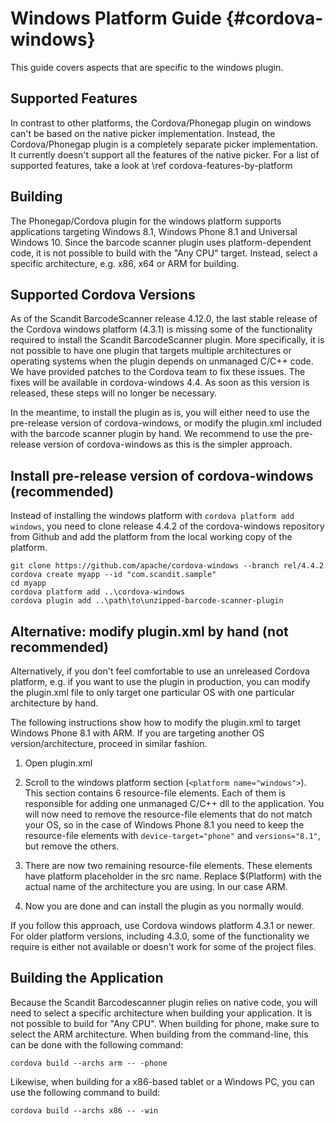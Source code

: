 Windows Platform Guide {#cordova-windows}
=========================

This guide covers aspects that are specific to the windows plugin. 

Supported Features
----------------------------------------------------

In contrast to other platforms, the Cordova/Phonegap plugin on windows can't be based on the native picker implementation. Instead, the Cordova/Phonegap plugin is a completely separate picker implementation. It currently doesn't support all the features of the native picker. For a list of supported features, take a look at \ref cordova-features-by-platform

Building
----------------------------------------------------

The Phonegap/Cordova plugin for the windows platform supports applications targeting Windows 8.1, Windows Phone 8.1 and Universal Windows 10.  Since the barcode scanner plugin uses platform-dependent code, it is not possible to build with the "Any CPU" target. Instead, select a specific architecture, e.g. x86, x64 or ARM for building. 

Supported Cordova Versions
--------------------------------------------------

As of the Scandit BarcodeScanner release 4.12.0, the last stable release of the Cordova windows platform (4.3.1) is missing some of the functionality required to install the Scandit BarcodeScanner plugin. More specifically, it is not possible to have one plugin that targets multiple architectures or operating systems when the plugin depends on unmanaged C/C++ code. We have provided patches to the Cordova team to fix these issues. The fixes will be available in cordova-windows 4.4. As soon as this version is released, these steps will no longer be necessary. 

In the meantime, to install the plugin as is, you will either need to use the pre-release version of cordova-windows, or modify the plugin.xml included with the barcode scanner plugin by hand. We recommend to use the pre-release version of cordova-windows as this is the simpler approach.

Install pre-release version of cordova-windows (recommended)
------------------------------------------------------------------------------------

Instead of installing the windows platform with `cordova platform add windows`, you need to clone release 4.4.2 of the cordova-windows repository from Github and add the platform from the local working copy of the platform. 


~~~~~~~~~~~~~~~~{.java}
git clone https://github.com/apache/cordova-windows --branch rel/4.4.2
cordova create myapp --id "com.scandit.sample"
cd myapp
cordova platform add ..\cordova-windows
cordova plugin add ..\path\to\unzipped-barcode-scanner-plugin
~~~~~~~~~~~~~~~~

Alternative: modify plugin.xml by hand (not recommended)
-----------------------------------------------------------------------------------

Alternatively, if you don't feel comfortable to use an unreleased Cordova platform, e.g. if you want to use the plugin in production, you can modify the plugin.xml file to only target one particular OS with one particular architecture by hand.

The following instructions show how to modify the plugin.xml to target Windows Phone 8.1 with ARM. If you are targeting another OS version/architecture, proceed in similar fashion.

1. Open plugin.xml
2. Scroll to the windows platform section (`<platform name="windows">`). This section contains 6 resource-file elements. Each of them is responsible for adding one unmanaged C/C++ dll to the application. You will now need to remove the resource-file elements that do not match your OS, so in the case of Windows Phone 8.1 you need to keep the resource-file elements with `device-target="phone"` and `versions="8.1"`, but remove the others.

3. There are now two remaining resource-file elements. These elements have platform placeholder in the src name. Replace $(Platform) with the actual name of the architecture you are using. In our case ARM.

4. Now you are done and can install the plugin as you normally would.

If you follow this approach, use Cordova windows platform 4.3.1 or newer. For older platform versions, including 4.3.0, some of the functionality we require is either not available or doesn't work for some of the project files.


Building the Application
----------------------------------------------------------------------------------

Because the Scandit Barcodescanner plugin relies on native code, you will need to select a specific architecture when building your application. It is not possible to build for "Any CPU". When building for phone, make sure to select the ARM architecture. When building from the command-line, this can be done with the following command:

    cordova build --archs arm -- -phone

Likewise, when building for a x86-based tablet or a Windows PC, you can use the following command to build:

    cordova build --archs x86 -- -win

